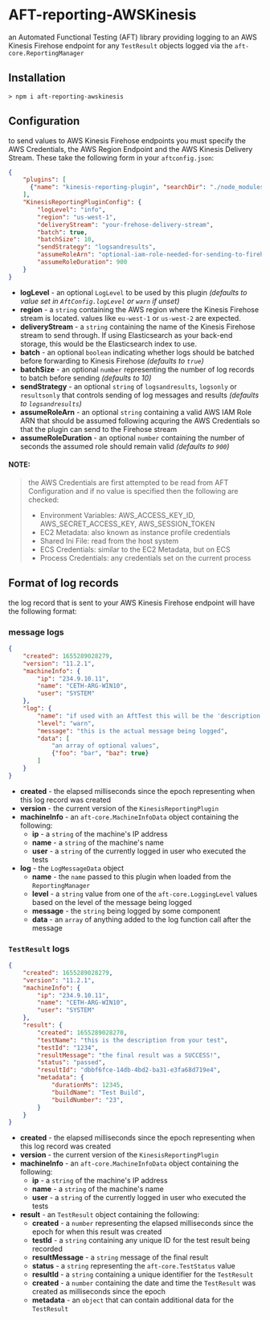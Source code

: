 # AFT-reporting-AWSKinesis
an Automated Functional Testing (AFT) library providing logging to an AWS Kinesis Firehose endpoint for any `TestResult` objects logged via the `aft-core.ReportingManager`

## Installation
`> npm i aft-reporting-awskinesis`

## Configuration
to send values to AWS Kinesis Firehose endpoints you must specify the AWS Credentials, the AWS Region Endpoint and the AWS Kinesis Delivery Stream. These take the following form in your `aftconfig.json`:
```json
{
    "plugins": [
      {"name": "kinesis-reporting-plugin", "searchDir": "./node_modules/"}
    ],
    "KinesisReportingPluginConfig": {
        "logLevel": "info",
        "region": "us-west-1",
        "deliveryStream": "your-frehose-delivery-stream",
        "batch": true,
        "batchSize": 10,
        "sendStrategy": "logsandresults",
        "assumeRoleArn": "optional-iam-role-needed-for-sending-to-firehose",
        "assumeRoleDuration": 900
    }
}
```
- **logLevel** - an optional `LogLevel` to be used by this plugin _(defaults to value set in `AftConfig.logLevel` or `warn` if unset)_
- **region** - a `string` containing the AWS region where the Kinesis Firehose stream is located. values like `eu-west-1` or `us-west-2` are expected.
- **deliveryStream** - a `string` containing the name of the Kinesis Firehose stream to send through. If using Elasticsearch as your back-end storage, this would be the Elasticsearch index to use.
- **batch** - an optional `boolean` indicating whether logs should be batched before forwarding to Kinesis Firehose _(defaults to `true`)_
- **batchSize** - an optional `number` representing the number of log records to batch before sending _(defaults to 10)_
- **sendStrategy** - an optional `string` of `logsandresults`, `logsonly` or `resultsonly` that controls sending of log messages and results _(defaults to `logsandresults`)_
- **assumeRoleArn** - an optional `string` containing a valid AWS IAM Role ARN that should be assumed following acquring the AWS Credentials so that the plugin can send to the Firehose stream
- **assumeRoleDuration** - an optional `number` containing the number of seconds the assumed role should remain valid _(defaults to `900`)_

#### NOTE:
> the AWS Credentials are first attempted to be read from AFT Configuration and if no value is specified then the following are checked:
> - Environment Variables: AWS_ACCESS_KEY_ID, AWS_SECRET_ACCESS_KEY, AWS_SESSION_TOKEN
> - EC2 Metadata: also known as instance profile credentials
> - Shared Ini File: read from the host system
> - ECS Credentials: similar to the EC2 Metadata, but on ECS
> - Process Credentials: any credentials set on the current process

## Format of log records
the log record that is sent to your AWS Kinesis Firehose endpoint will have the following format:
### message logs
```JSON
{
    "created": 1655289028279,
    "version": "11.2.1",
    "machineInfo": {
        "ip": "234.9.10.11",
        "name": "CETH-ARG-WIN10",
        "user": "SYSTEM"
    },
    "log": {
        "name": "if used with an AftTest this will be the 'description' or 'Test IDs' or a GUID",
        "level": "warn",
        "message": "this is the actual message being logged",
        "data": [
            "an array of optional values",
            {"foo": "bar", "baz": true}
        ]
    }
}
```
- **created** - the elapsed milliseconds since the epoch representing when this log record was created
- **version** - the current version of the `KinesisReportingPlugin`
- **machineInfo** - an `aft-core.MachineInfoData` object containing the following:
    - **ip** - a `string` of the machine's IP address
    - **name** - a `string` of the machine's name
    - **user** - a `string` of the currently logged in user who executed the tests
- **log** - the `LogMessageData` object
    - **name** - the `name` passed to this plugin when loaded from the `ReportingManager`
    - **level** - a `string` value from one of the `aft-core.LoggingLevel` values based on the level of the message being logged
    - **message** - the `string` being logged by some component
    - **data** - an `array` of anything added to the log function call after the message

### `TestResult` logs
```JSON
{
    "created": 1655289028279,
    "version": "11.2.1",
    "machineInfo": {
        "ip": "234.9.10.11",
        "name": "CETH-ARG-WIN10",
        "user": "SYSTEM"
    },
    "result": {
        "created": 1655289028270,
        "testName": "this is the description from your test",
        "testId": "1234",
        "resultMessage": "the final result was a SUCCESS!",
        "status": "passed",
        "resultId": "dbbf6fce-14db-4bd2-ba31-e3fa68d719e4",
        "metadata": {
            "durationMs": 12345,
            "buildName": "Test Build",
            "buildNumber": "23",
        }
    }
}
```
- **created** - the elapsed milliseconds since the epoch representing when this log record was created
- **version** - the current version of the `KinesisReportingPlugin`
- **machineInfo** - an `aft-core.MachineInfoData` object containing the following:
    - **ip** - a `string` of the machine's IP address
    - **name** - a `string` of the machine's name
    - **user** - a `string` of the currently logged in user who executed the tests
- **result** - an `TestResult` object containing the following:
  - **created** - a `number` representing the elapsed milliseconds since the epoch for when this result was created
  - **testId** - a `string` containing any unique ID for the test result being recorded
  - **resultMessage** - a `string` message of the final result
  - **status** - a `string` representing the `aft-core.TestStatus` value
  - **resultId** - a `string` containing a unique identifier for the `TestResult`
  - **created** - a `number` containing the date and time the `TestResult` was created as milliseconds since the epoch
  - **metadata** - an `object` that can contain additional data for the `TestResult`
